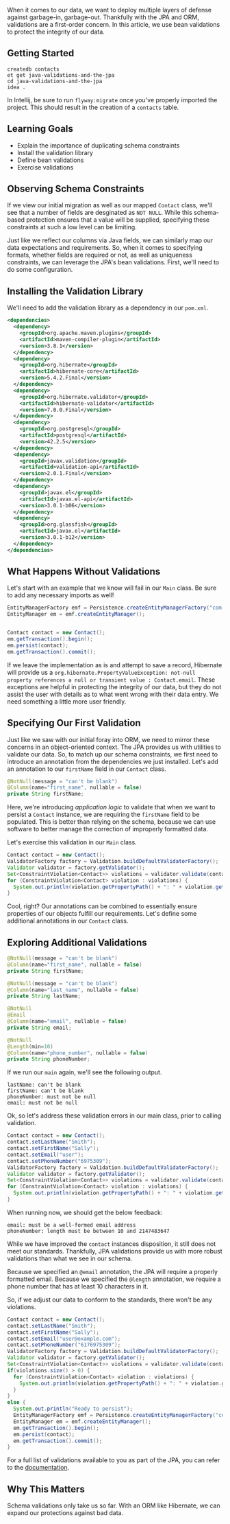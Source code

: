 When it comes to our data, we want to deploy multiple layers of defense against garbage-in, garbage-out.
Thankfully with the JPA and ORM, validations are a first-order concern.
In this article, we use bean validations to protect the integrity of our data.

## Getting Started

```no-highlight
createdb contacts
et get java-validations-and-the-jpa
cd java-validations-and-the-jpa
idea .
```

In Intellij, be sure to run `flyway:migrate` once you've properly imported the project. This should result in the creation of a `contacts` table.

## Learning Goals

- Explain the importance of duplicating schema constraints
- Install the validation library
- Define bean validations
- Exercise validations

## Observing Schema Constraints

If we view our initial migration as well as our mapped `Contact` class, we'll see that a number of fields are desginated as `NOT NULL`. While this schema-based protection ensures that a value will be supplied, specifying these constraints at such a low level can be limiting.

Just like we reflect our columns via Java fields, we can similarly map our data expectations and requirements. So, when it comes to specifying formats, whether fields are required or not, as well as uniqueness constraints, we can leverage the JPA's bean validations. First, we'll need to do some configuration.

## Installing the Validation Library

We'll need to add the validation library as a dependency in our `pom.xml`.

```xml
<dependencies>
  <dependency>
    <groupId>org.apache.maven.plugins</groupId>
    <artifactId>maven-compiler-plugin</artifactId>
    <version>3.8.1</version>
  </dependency>
  <dependency>
    <groupId>org.hibernate</groupId>
    <artifactId>hibernate-core</artifactId>
    <version>5.4.2.Final</version>
  </dependency>
  <dependency>
    <groupId>org.hibernate.validator</groupId>
    <artifactId>hibernate-validator</artifactId>
    <version>7.0.0.Final</version>
  </dependency>
  <dependency>
    <groupId>org.postgresql</groupId>
    <artifactId>postgresql</artifactId>
    <version>42.2.5</version>
  </dependency>
  <dependency>
    <groupId>javax.validation</groupId>
    <artifactId>validation-api</artifactId>
    <version>2.0.1.Final</version>
  </dependency>
  <dependency>
    <groupId>javax.el</groupId>
    <artifactId>javax.el-api</artifactId>
    <version>3.0.1-b06</version>
  </dependency>
  <dependency>
    <groupId>org.glassfish</groupId>
    <artifactId>javax.el</artifactId>
    <version>3.0.1-b12</version>
  </dependency>
</dependencies>
```

## What Happens Without Validations

Let's start with an example that we know will fail in our `Main` class. Be sure to add any necessary imports as well!

```java
EntityManagerFactory emf = Persistence.createEntityManagerFactory("com.launchacademy.contacts");
EntityManager em = emf.createEntityManager();


Contact contact = new Contact();
em.getTransaction().begin();
em.persist(contact);
em.getTransaction().commit();
```

If we leave the implementation as is and attempt to save a record, Hibernate will provide us a `org.hibernate.PropertyValueException: not-null property references a null or transient value : Contact.email`. These exceptions are helpful in protecting the integrity of our data, but they do not assist the user with details as to what went wrong with their data entry. We need something a little more user friendly.

## Specifying Our First Validation

Just like we saw with our initial foray into ORM, we need to mirror these concerns in an object-oriented context. The JPA provides us with utilities to validate our data. So, to match up our schema constraints, we first need to introduce an annotation from the dependencies we just installed.
Let's add an annotation to our `firstName` field in our `Contact` class.

```java
@NotNull(message = "can't be blank")
@Column(name="first_name", nullable = false)
private String firstName;
```

Here, we're introducing *application logic* to validate that when we want to persist a `Contact` instance, we are requiring the `firstName` field to be populated. This is better than relying on the schema, because we can use software to better manage the correction of improperly formatted data.

Let's exercise this validation in our `Main` class.

```java
Contact contact = new Contact();
ValidatorFactory factory = Validation.buildDefaultValidatorFactory();
Validator validator = factory.getValidator();
Set<ConstraintViolation<Contact>> violations = validator.validate(contact);
for (ConstraintViolation<Contact> violation : violations) {
  System.out.println(violation.getPropertyPath() + ": " + violation.getMessage());
}
```

Cool, right? Our annotations can be combined to essentially ensure properties of our objects fulfill our requirements. Let's define some additional annotations in our `Contact` class.

## Exploring Additional Validations

```java
@NotNull(message = "can't be blank")
@Column(name="first_name", nullable = false)
private String firstName;

@NotNull(message = "can't be blank")
@Column(name="last_name", nullable = false)
private String lastName;

@NotNull
@Email
@Column(name="email", nullable = false)
private String email;

@NotNull
@Length(min=10)
@Column(name="phone_number", nullable = false)
private String phoneNumber;
```

If we run our `main` again, we'll see the following output.

```no-highlight
lastName: can't be blank
firstName: can't be blank
phoneNumber: must not be null
email: must not be null
```

Ok, so let's address these validation errors in our main class, prior to calling validation.

```Java
Contact contact = new Contact();
contact.setLastName("Smith");
contact.setFirstName("Sally");
contact.setEmail("user");
contact.setPhoneNumber("6975309");
ValidatorFactory factory = Validation.buildDefaultValidatorFactory();
Validator validator = factory.getValidator();
Set<ConstraintViolation<Contact>> violations = validator.validate(contact);
for (ConstraintViolation<Contact> violation : violations) {
  System.out.println(violation.getPropertyPath() + ": " + violation.getMessage());
}
```

When running now, we should get the below feedback:

```no-highlight
email: must be a well-formed email address
phoneNumber: length must be between 10 and 2147483647
```

While we have improved the `contact` instances disposition, it still does not meet our standards. Thankfully, JPA validations provide us with more robust validations than what we see in our schema.

Because we specified an `@email` annotation, the JPA will require a properly formatted email. Because we specified the `@length` annotation, we require a phone number that has at least 10 characters in it.

So, if we adjust our data to conform to the standards, there won't be any violations.

```java
Contact contact = new Contact();
contact.setLastName("Smith");
contact.setFirstName("Sally");
contact.setEmail("user@example.com");
contact.setPhoneNumber("6176975309");
ValidatorFactory factory = Validation.buildDefaultValidatorFactory();
Validator validator = factory.getValidator();
Set<ConstraintViolation<Contact>> violations = validator.validate(contact);
if(violations.size() > 0) {
  for (ConstraintViolation<Contact> violation : violations) {
    System.out.println(violation.getPropertyPath() + ": " + violation.getMessage());
  }
}
else {
  System.out.println("Ready to persist");
  EntityManagerFactory emf = Persistence.createEntityManagerFactory("com.launchacademy.contacts");
  EntityManager em = emf.createEntityManager();
  em.getTransaction().begin();
  em.persist(contact);
  em.getTransaction().commit();
}
```

For a full list of validations available to you as part of the JPA, you can refer to the [documentation][validation-docs].

## Why This Matters

Schema validations only take us so far. With an ORM like Hibernate, we can expand our protections against bad data.

[validation-docs]: https://javaee.github.io/javaee-spec/javadocs/javax/validation/constraints/package-summary.html
